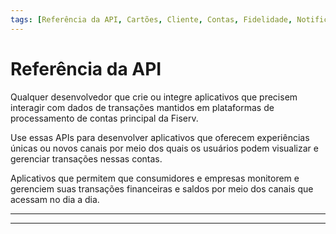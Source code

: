 ```yaml
---
tags: [Referência da API, Cartões, Cliente, Contas, Fidelidade, Notificações, Transactions, Tokenização]
---
```


# Referência da API

<!--
type: tab
titles: Para quem é ?, Como se usa?, Usos potenciais
-->

Qualquer desenvolvedor que crie ou integre aplicativos que precisem interagir com dados de transações mantidos em plataformas de processamento de contas principal da Fiserv.

<!--
type: tab
-->

Use essas APIs para desenvolver aplicativos que oferecem experiências únicas ou novos canais por meio dos quais os usuários podem visualizar e gerenciar transações nessas contas.

<!--
type: tab
-->

Aplicativos que permitem que consumidores e empresas monitorem e gerenciem suas transações financeiras e saldos por meio dos canais que acessam no dia a dia.

<!-- type: tab-end -->

---

<!-- type: row -->

<!-- type: card
title:  Cartões
description: Funções do cartão para adicionar, visualizar e editar registros do cartão. Um registro de cartão contém informações sobre o cartão (ou "plástico") que é emitido para o titular do cartão. 
Também inclui referências cruzadas entre o cliente, a conta e o cartão. Funções de nível de cartão, como ativação de cartão, emissão, reemissão, perda e roubo, substituição, Gestão de limite, Gestão seguro de PIN, detalhes do cartão, solicitação de código de bloqueio e autorizações.
-->

<!-- type: card
title: Cliente
description: Funções de nome endereço do cliente, como adicionar, visualizar e editar dados demográficos do cliente para proprietários, coproprietários e qualquer outra parte associada a uma conta, como signatários autorizados, fiadores e outras partes associadas (filhos, cônjuge). 
Várias contas podem ser associadas a um único registro de nome/endereço de cliente. Referências cruzadas entre registros de clientes, contas, cartões e relacionamentos também estão disponíveis.
-->

<!-- type: card
title: Contas
description: Funções básicas da conta, como adicionar, consultar e editar conta. Ele também inclui opções de processamento em nível de conta para uma conta de cartão, como opções de carteira digital, cartão instantâneo, Gestão de limite, Gestão de saldo e inadimplência, aplicação de código de bloqueio, Gestão de transações, realocação de produtos, débito direto e crédito e outras funções de Gestão de contas, estabelecendo relações com o titular do cartão no CMS, mapeando os registros do segmento base da conta para um registro de Relacionamento. O registro de relacionamento contém informações que se aplicam e controlam todas as contas vinculadas no relacionamento.
-->

<!-- type: row-end -->

<!-- type: row -->

<!-- type: card
title: Fidelidade
description: O programa Fidelidade trabalha para recompensar os clientes pela sua preferência. Os programas de fidelidade também são conhecidos como programa de recompensas ou programa de pontos. Recursos do programa de fidelidade, como consulta de pontos, dados demográficos, Gestão de pontos (ajustes, desembolsos, resgates), referência cruzada de contas e detalhes do extrato da conta.
-->

<!-- type: card
title: Notificações
description: As notificações do First Vision permitem que fintechs e instituições financeiras recebam eventos como autorizações, alterações de endereço, bloqueios de cartões, ativação de cartões, substituições ou reemissões de cartões, datas de vencimento de pagamentos e alterações de limite.
-->

<!-- type: card
title: Transações
description: Funções de transação para adicionar, ajustar ou consultar ações de transações. Exibe detalhes da transação, como autorizações pendentes, ciclo até a data, transações contestadas, taxa de câmbio, dados de taxas, detalhes da transação e consulta de controle de processamento.
-->

<!-- type: row-end -->

<!-- type: row -->

<!-- type: card
title: Tokenização
description: Estes serviços recuperam e validam a lista de cartões disponíveis associados ao número de conta solicitado à VISA. Cartões sem tokens ativos são considerados disponíveis para tokenização. Os serviços permitem que a VISA verifique a elegibilidade dos cartões para digitalização por meio da solicitação de verificação de elegibilidade recebida da Visa. Além disso, valida se o token existe e está ativo e chama quando o status do token do emissor for alterado. O provedor de carteira vincula seu dispositivo a um token e-com/COF previamente provisionado. O processo de gerenciamento do ciclo de vida do token também é suportado.
-->

<!-- type: row-end -->

---
